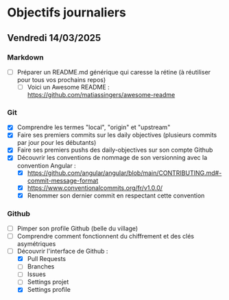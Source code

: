 # Objectifs journaliers

## Vendredi 14/03/2025

### Markdown

- [ ] Préparer un README.md générique qui caresse la rétine (à réutiliser pour tous vos prochains repos)
  - [ ] Voici un Awesome README : <https://github.com/matiassingers/awesome-readme>

### Git

- [x] Comprendre les termes "local", "origin" et "upstream"
- [x] Faire ses premiers commits sur les daily objectives (plusieurs commits par jour pour les débutants)
- [x] Faire ses premiers pushs des daily-objectives sur son compte Github
- [x] Découvrir les conventions de nommage de son versionning avec la convention Angular :
  - [x] <https://github.com/angular/angular/blob/main/CONTRIBUTING.md#-commit-message-format>
  - [x] <https://www.conventionalcommits.org/fr/v1.0.0/>
  - [x] Renommer son dernier commit en respectant cette convention

### Github

- [ ] Pimper son profile Github (belle du village)
- [ ] Comprendre comment fonctionnent du chiffrement et des clés asymétriques
- [ ] Découvrir l'interface de Github :
  - [x] Pull Requests
  - [ ] Branches
  - [ ] Issues
  - [ ] Settings projet
  - [x] Settings profile
